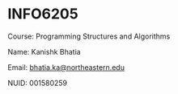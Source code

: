 # INFO6205

Course: Programming Structures and Algorithms

Name: Kanishk Bhatia

Email: bhatia.ka@northeastern.edu

NUID: 001580259

